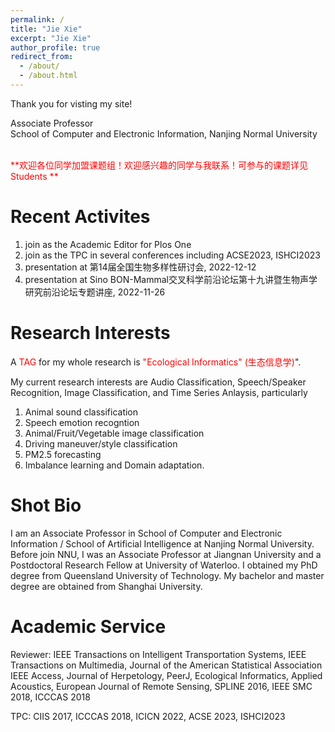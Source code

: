 ```yaml
---
permalink: /
title: "Jie Xie"
excerpt: "Jie Xie"
author_profile: true
redirect_from: 
  - /about/
  - /about.html
---
```


Thank you for visting my site!

Associate Professor <br>
School of Computer and Electronic Information, Nanjing Normal University

<br/>
<span style="color:red">**欢迎各位同学加盟课题组！欢迎感兴趣的同学与我联系！可参与的课题详见 Students **</span> 
<br/>


**Recent Activites**
======
1. join as the Academic Editor for Plos One
2. join as the TPC in several conferences including ACSE2023, ISHCI2023
3. presentation at 第14届全国生物多样性研讨会, 2022-12-12
4. presentation at Sino BON-Mammal交叉科学前沿论坛第十九讲暨生物声学研究前沿论坛专题讲座, 2022-11-26


**Research Interests**
======
A <span style="color:red">TAG</span> for my whole research is <span style="color:red">"Ecological Informatics" (生态信息学)</span>".

My current research interests are Audio Classification, Speech/Speaker Recognition, Image Classification, and Time Series Anlaysis, particularly 

1. Animal sound classification
2. Speech emotion recogntion
3. Animal/Fruit/Vegetable image classification
4. Driving maneuver/style classification
5. PM2.5 forecasting
6. Imbalance learning and Domain adaptation.


**Shot Bio**
======
I am an Associate Professor in School of Computer and Electronic Information / School of Artificial Intelligence at Nanjing Normal University. Before join NNU, I was an Associate Professor at Jiangnan University and a Postdoctoral Research Fellow at University of Waterloo. I obtained my PhD degree from Queensland University of Technology. My bachelor and master degree are obtained from Shanghai University. 


**Academic Service**
======
Reviewer: IEEE Transactions on Intelligent Transportation Systems, IEEE Transactions on Multimedia, Journal of the American Statistical Association
IEEE Access, Journal of Herpetology, PeerJ, Ecological Informatics, Applied Acoustics, European Journal of Remote Sensing, SPLINE 2016, IEEE SMC 2018, ICCCAS 2018

TPC: CIIS 2017, ICCCAS 2018, ICICN 2022, ACSE 2023, ISHCI2023






